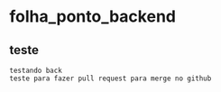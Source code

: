 # folha_ponto_backend  
## teste

```
testando back
teste para fazer pull request para merge no github
```